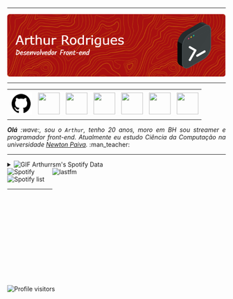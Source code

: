 -----

<div align="center">
<img align="center" alt="Header" src="https://github.com/Arthurrsm/arthurrsm/blob/main/img/github-header-image%20(3).png"/>
</div>

-----

<div align="center">
<table>
<tr>
 <td align="center" colspan="11"></td>
</tr> 
<tr>
<td><a href="https://github.com/arthurrsm" target="_blank"><img src="https://github.com/Arthurrsm/arthurrsm/blob/main/img/211904_social_github_icon.png" width="50px" height="50px"/></a>
</td>
<td><a href="https://replit.com/@arthurrsm"><img src="https://github.com/joaopauloaramuni/joaopauloaramuni/blob/main/img/replit3.svg?raw=true" width="50px" height="50px"/></a>
</td>
<td><a href="mailto:arthur_rsm@hotmail.com" target="_blank"><img src="https://github.com/joaopauloaramuni/joaopauloaramuni/blob/main/img/gmail3.png?raw=true" width="50px" height="50px"/></a>
</td>
<td><a href="https://wa.me/5531992509605" target="_blank"><img src="https://github.com/joaopauloaramuni/joaopauloaramuni/blob/main/img/wpp2.png?raw=true" width="50px" height="50px"/></a>
</td>
<td><a href="https://www.instagram.com/arthurrsm224/" target="_blank"><img src="https://github.com/joaopauloaramuni/joaopauloaramuni/blob/main/img/insta2.png?raw=true" width="50px" height="50px"/></a>
</td>
<td><a href="https://www.linkedin.com/in/arthurrsm224/" target="_blank"><img src="https://github.com/joaopauloaramuni/joaopauloaramuni/blob/main/img/linkedin2.png?raw=true" width="50px" height="50px"/></a>
</td>
<td><a href="https://discord.gg/aqAyX3wrRv" target="_blank"><img src="https://github.com/joaopauloaramuni/joaopauloaramuni/blob/main/img/discord2.png?raw=true" width="50px" height="50px"/></a>
</td>
</tr>
<tr>
 <td align="center" colspan="11"></td>
</tr> 
</table>

</div>
<div align="justify">
<i><b>Olá</b> :wave:, sou o <code>Arthur</code>, tenho 20 anos, moro em BH sou streamer e programador front-end. Atualmente eu estudo Ciência da Computação na universidade <a href="https://newtonpaiva.br/" target="_blank">Newton Paiva</a>.</i> :man_teacher:<br />
</div>

-----

<div>
  <div>
    <details>
    <summary><img height="20" alt="GIF" src="https://github.com/joaopauloaramuni/joaopauloaramuni/blob/main/img/spotify.gif?raw=true"/> Arthurrsm's Spotify Data</summary>
    <a href="https://data-card-for-spotify.herokuapp.com/card?user_id=creeper224hd">
      <img src="https://data-card-for-spotify.herokuapp.com/api/card?user_id=creeper224hd" alt="Data Card for Spotify">
    </a>
    </details>
  </div>
  <div>
    <a href="https://www.last.fm/pt/user/arthurrsm" target="_blank"><img align="right" width="400px" height="270px" alt="lastfm" src="https://lastfm-recently-played.vercel.app/api?user=arthurrsm&width=400"/></a>
  </div>
  <div>
    <img alt="Spotify" width="200px" height="270px" src="https://spotify-github-profile.vercel.app/api/view?uid=creeper224hd&cover_image=true&theme=default"/> &nbsp; &nbsp; 
    <img alt="Spotify list" width="220px" height="270px" src="https://spotify-recently-played-readme.vercel.app/api?user=creeper224hd&count=10"/>
  </div>
</div>

-----

<img alt="Profile visitors" src="https://komarev.com/ghpvc/?username=arthurrsm"/>

